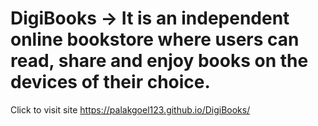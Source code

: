 # DigiBooks -> It is an independent online bookstore where users can read, share and enjoy books on the devices of their choice.
Click to visit site
https://palakgoel123.github.io/DigiBooks/
